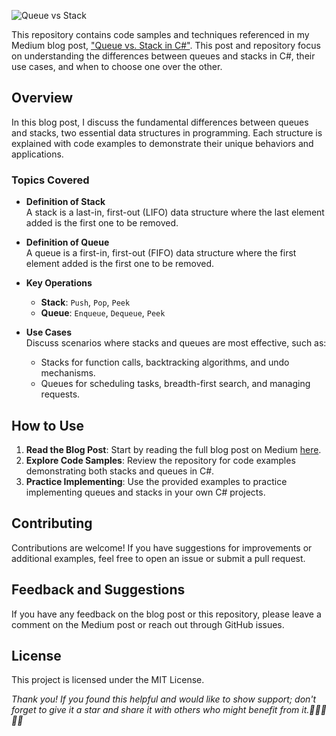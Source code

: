 ![Queue vs Stack](/cover.jpg "Queue vs Stack")

This repository contains code samples and techniques referenced in my Medium blog post, ["Queue vs. Stack in C#"](https://medium.com/@jepozdemir/queue-vs-stack-in-c-2f75efe907d5). This post and repository focus on understanding the differences between queues and stacks in C#, their use cases, and when to choose one over the other.

## Overview
In this blog post, I discuss the fundamental differences between queues and stacks, two essential data structures in programming. Each structure is explained with code examples to demonstrate their unique behaviors and applications.

### Topics Covered

- **Definition of Stack**  
  A stack is a last-in, first-out (LIFO) data structure where the last element added is the first one to be removed.

- **Definition of Queue**  
  A queue is a first-in, first-out (FIFO) data structure where the first element added is the first one to be removed.

- **Key Operations**  
  - **Stack**: `Push`, `Pop`, `Peek`
  - **Queue**: `Enqueue`, `Dequeue`, `Peek`

- **Use Cases**  
  Discuss scenarios where stacks and queues are most effective, such as:
  - Stacks for function calls, backtracking algorithms, and undo mechanisms.
  - Queues for scheduling tasks, breadth-first search, and managing requests.

## How to Use
1. **Read the Blog Post**: Start by reading the full blog post on Medium [here](https://medium.com/@jepozdemir/queue-vs-stack-in-c-2f75efe907d5).
2. **Explore Code Samples**: Review the repository for code examples demonstrating both stacks and queues in C#.
3. **Practice Implementing**: Use the provided examples to practice implementing queues and stacks in your own C# projects.

## Contributing
Contributions are welcome! If you have suggestions for improvements or additional examples, feel free to open an issue or submit a pull request.

## Feedback and Suggestions
If you have any feedback on the blog post or this repository, please leave a comment on the Medium post or reach out through GitHub issues.

## License
This project is licensed under the MIT License.

*Thank you!*
*If you found this helpful and would like to show support; don't forget to give it a star and share it with others who might benefit from it.👏👏👏👏👏*
